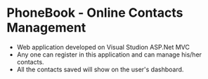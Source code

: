 # PhoneBook - Online Contacts Management
* Web application developed on Visual Studion ASP.Net MVC
* Any one can register in this application and can manage his/her contacts. 
* All the contacts saved will show on the user's dashboard.

